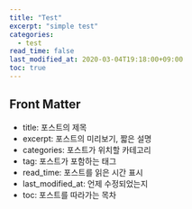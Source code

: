 ```yaml
---
title: "Test"
excerpt: "simple test"
categories: 
  - test
read_time: false
last_modified_at: 2020-03-04T19:18:00+09:00
toc: true
---
```

## Front Matter
- title: 포스트의 제목
- excerpt: 포스트의 미리보기, 짧은 설명
- categories: 포스트가 위치할 카테고리
- tag: 포스트가 포함하는 태그
- read_time: 포스트를 읽은 시간 표시
- last_modified_at: 언제 수정되었는지
- toc: 포스트를 따라가는 목차